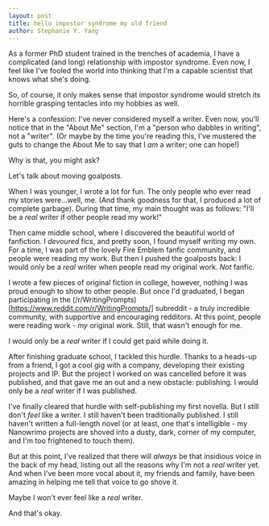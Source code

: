 ```yaml
---
layout: post
title: hello impostor syndrome my old friend
author: Stephanie Y. Yang
---
```


As a former PhD student trained in the trenches of academia, I have a complicated (and long) relationship with impostor syndrome. Even now, I feel like I've fooled the world into thinking that I'm a capable scientist that knows what she's doing.

So, of course, it only makes sense that impostor syndrome would stretch its horrible grasping tentacles into my hobbies as well.

Here's a confession: I've never considered myself a writer. Even now, you'll notice that in the "About Me" section, I'm a "person who dabbles in writing", not a "writer". (Or maybe by the time you're reading this, I've mustered the guts to change the About Me to say that I _am_ a writer; one can hope!)

Why is that, you might ask? 

Let's talk about moving goalposts.

When I was younger, I wrote a lot for fun. The only people who ever read my stories were...well, me. (And thank goodness for that, I produced a lot of complete garbage). During that time, my main thought was as follows: "I'll be a _real_ writer if other people read my work!" 

Then came middle school, where I discovered the beautiful world of fanfiction. I _devoured_ fics, and pretty soon, I found myself writing my own. For a time, I was part of the lovely Fire Emblem fanfic community, and people were reading my work. But then I pushed the goalposts back: I would only be a _real_ writer when people read my original work. _Not_ fanfic.

I wrote a few pieces of original fiction in college, however, nothing I was proud enough to show to other people. But once I'd graduated, I began participating in the (/r/WritingPrompts)[https://www.reddit.com/r/WritingPrompts/] subreddit - a truly incredible community, with supportive and encouraging redditors. At this point, people were reading work - _my_ original work. Still, that wasn't enough for me.

I would only be a _real_ writer if I could get paid while doing it. 

After finishing graduate school, I tackled this hurdle. Thanks to a heads-up from a friend, I got a cool gig with a company, developing their existing projects and IP. But the project I worked on was cancelled before it was published, and that gave me an out and a new obstacle: publishing. I would only be a _real_ writer if I was published.

I've finally cleared that hurdle with self-publishing my first novella. But I still don't _feel_ like a writer. I still haven't been traditionally published. I still haven't written a full-length novel (or at least, one that's intelligible - my Nanowrimo projects are shoved into a dusty, dark, corner of my computer, and I'm too frightened to touch them). 

But at this point, I've realized that there will _always_ be that insidious voice in the back of my head, listing out all the reasons why I'm not a _real_ writer yet. And when I've been more vocal about it, my friends and family, have been amazing in helping me tell that voice to go shove it.

Maybe I won't ever feel like a _real_ writer. 

And that's okay.